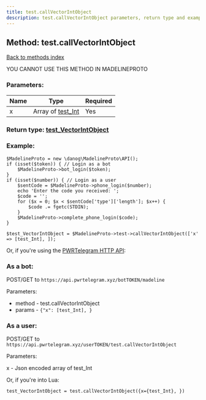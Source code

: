 ```yaml
---
title: test.callVectorIntObject
description: test.callVectorIntObject parameters, return type and example
---
```

## Method: test.callVectorIntObject  
[Back to methods index](index.md)


YOU CANNOT USE THIS METHOD IN MADELINEPROTO


### Parameters:

| Name     |    Type       | Required |
|----------|---------------|----------|
|x|Array of [test\_Int](../types/test_Int.md) | Yes|


### Return type: [test\_VectorIntObject](../types/test_VectorIntObject.md)

### Example:


```
$MadelineProto = new \danog\MadelineProto\API();
if (isset($token)) { // Login as a bot
    $MadelineProto->bot_login($token);
}
if (isset($number)) { // Login as a user
    $sentCode = $MadelineProto->phone_login($number);
    echo 'Enter the code you received: ';
    $code = '';
    for ($x = 0; $x < $sentCode['type']['length']; $x++) {
        $code .= fgetc(STDIN);
    }
    $MadelineProto->complete_phone_login($code);
}

$test_VectorIntObject = $MadelineProto->test->callVectorIntObject(['x' => [test_Int], ]);
```

Or, if you're using the [PWRTelegram HTTP API](https://pwrtelegram.xyz):

### As a bot:

POST/GET to `https://api.pwrtelegram.xyz/botTOKEN/madeline`

Parameters:

* method - test.callVectorIntObject
* params - `{"x": [test_Int], }`



### As a user:

POST/GET to `https://api.pwrtelegram.xyz/userTOKEN/test.callVectorIntObject`

Parameters:

x - Json encoded  array of test_Int




Or, if you're into Lua:

```
test_VectorIntObject = test.callVectorIntObject({x={test_Int}, })
```

